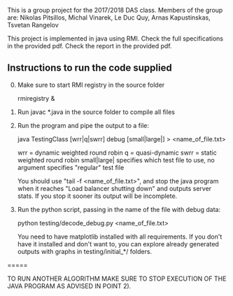 This is a group project for the 2017/2018 DAS class. Members of the group are:
Nikolas Pitsillos, Michal Vinarek, Le Duc Quy, Arnas Kapustinskas, Tsvetan
Rangelov


This project is implemented in java using RMI. Check the full specifications in
the provided pdf. Check the report in the provided pdf.


Instructions to run the code supplied
-------------------------------------
0) Make sure to start RMI registry in the source folder

   rmiregistry &

1) Run javac *.java in the source folder to compile all files

2) Run the program and pipe the output to a file:

   java TestingClass [wrr|q|swrr] debug [small|large|<empty>] > <name_of_file.txt>

   wrr = dynamic weighted round robin
   q = quasi-dynamic
   swrr = static weighted round robin
   small|large|<empty> specifies which test file to use, no argument specifies "regular" test file

   You should use "tail -f <name_of_file.txt>", and stop the java program when it reaches "Load balancer shutting down" and outputs server stats. If you stop it sooner its output will be incomplete.

3) Run the python script, passing in the name of the file with debug data:

   python testing/decode_debug.py <name_of_file.txt>

   You need to have matplotlib installed with all requirements.
   If you don't have it installed and don't want to, you can explore already generated outputs with graphs in testing/initial_*/ folders.

=====

TO RUN ANOTHER ALGORITHM MAKE SURE TO STOP EXECUTION OF THE JAVA PROGRAM AS ADVISED IN POINT 2).
